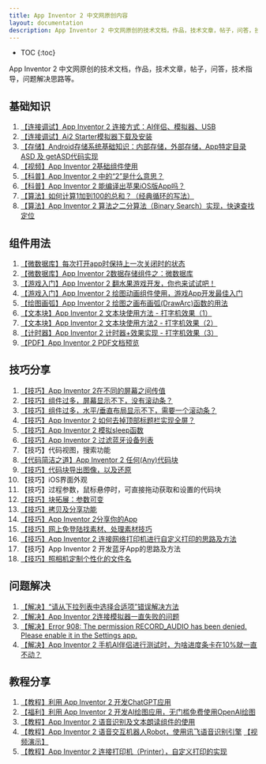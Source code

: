 ```yaml
---
title: App Inventor 2 中文网原创内容
layout: documentation
description: App Inventor 2 中文网原创的技术文档，作品，技术文章，帖子，问答，技术指导，问题解决思路等。
---
```


* TOC
{:toc}

App Inventor 2 中文网原创的技术文档，作品，技术文章，帖子，问答，技术指导，问题解决思路等。


## 基础知识

1. [【连接调试】App Inventor 2 连接方式：AI伴侣、模拟器、USB](connect.html)
1. [【连接调试】Ai2 Starter模拟器下载及安装](ai2_starter.html)
1. [【存储】Android存储系统基础知识：内部存储，外部存储，App特定目录ASD 及 getASD代码实现](asd.html)
1. [【视频】App Inventor 2基础组件使用](https://www.bilibili.com/video/BV1HY4y127rN/)
1. [【科普】App Inventor 2 中的“2”是什么意思？](https://bbs.tsingfun.com/thread-1069-1-3.html)
1. [【科普】App Inventor 2 能编译出苹果iOS版App吗？](https://bbs.tsingfun.com/thread-1067-1-1.html)
1. [【算法】如何计算1加到100的总和？（经典循环的写法）](https://bbs.tsingfun.com/thread-1113-1-2.html)
1. [【算法】App Inventor 2 算法之二分算法（Binary Search）实现，快速查找定位](https://mp.weixin.qq.com/s?__biz=MzA5NTE5OTg1MA==&mid=2247483756&idx=1&sn=21240e0a86d0f000085491d98b96c9f5&chksm=9043b669a7343f7f06af82dc7251752c390d01b9a3d81e52f64e9828d33dc401793147a380c7&token=270925767&lang=zh_CN#rd)


## 组件用法

1. [【微数据库】每次打开app时保持上一次关闭时的状态](https://bbs.tsingfun.com/thread-1127-1-2.html)
1. [【微数据库】App Inventor 2数据存储组件之：微数据库](https://bbs.tsingfun.com/thread-1129-1-1.html)
1. [【游戏入门】App Inventor 2 翻水果游戏开发，你也来试试吧！](https://www.bilibili.com/video/BV1C54y1T7w2/)
1. [【游戏入门】App Inventor 2 绘图动画组件使用，游戏App开发最佳入门](https://www.bilibili.com/video/BV1bM4y1C7pn/)
1. [【绘图画弧】App Inventor 2 绘图之画布画弧(DrawArc)函数的用法](DrawArc.html)
1. [【文本块】App Inventor 2 文本块使用方法  - 打字机效果（1）](https://www.bilibili.com/video/BV1424y1x77h/)
1. [【文本块】App Inventor 2 文本块使用方法2 - 打字机效果（2）](https://www.bilibili.com/video/BV1RX4y1d7Sk/)
1. [【计时器】App Inventor 2 计时器+效果实现 - 打字机效果（3）](https://www.bilibili.com/video/BV1ns4y1U7wH/)
1. [【PDF】App Inventor 2 PDF文档预览](pdf.html)

## 技巧分享

1. [【技巧】App Inventor 2在不同的屏幕之间传值](screen_communication.html)
1. [【技巧】组件过多，屏幕显示不下，没有滚动条？](allow_scrolling.html)
1. [【技巧】组件过多，水平/垂直布局显示不下，需要一个滚动条？](allow_scrolling.html#Layout)
1. [【技巧】App Inventor 2 如何去掉顶部标题栏实现全屏？](fullscreen.html)
1. [【技巧】App Inventor 2 模拟sleep函数](sim_sleep.html)
1. [【技巧】App Inventor 2 过滤蓝牙设备列表](filter_devicelist.html)
1. 【技巧】代码视图，搜索功能
1. [【代码简洁之道】App Inventor 2 任何(Any)代码块](https://www.bilibili.com/video/BV1Xj41147cn)
1. [【技巧】代码块导出图像，以及还原](https://mp.weixin.qq.com/s?__biz=MzA5NTE5OTg1MA==&mid=2247483897&idx=1&sn=de0a12d3b132bab30e8c51f6d27c1da2&chksm=9043b6fca7343feaeed30d24c73e9d1d5673993db459d871c4707da47f6f0d5a41dbcae79942&token=270925767&lang=zh_CN#rd)
1. 【技巧】iOS界面外观
1. 【技巧】过程参数，鼠标悬停时，可直接拖动获取和设置的代码块
1. [【技巧】块拓展：参数可变](https://www.fun123.cn/reference/concepts/mutators.html)
1. [【技巧】拷贝及分享功能](https://www.fun123.cn/reference/other/editing-functions.html)
1. [【技巧】App Inventor 2分享你的App](https://bbs.tsingfun.com/thread-1021-1-1.html)
1. [【技巧】网上免登陆找素材、处理素材技巧](https://bbs.tsingfun.com/thread-1027-1-1.html)
1. [【技巧】App Inventor 2 连接网络打印机进行自定义打印的思路及方法](https://bbs.tsingfun.com/thread-1153-1-1.html)
1. 【技巧】App Inventor 2 开发蓝牙App的思路及方法
1. [【技巧】照相机定制个性化的文件名](https://bbs.tsingfun.com/thread-1167-1-1.html)


## 问题解决

1. [【解决】“请从下拉列表中选择合适项”错误解决方法](https://bbs.tsingfun.com/thread-1098-1-2.html)
1. [【解决】App Inventor 2连接模拟器一直失败的问题](https://bbs.tsingfun.com/thread-1005-1-1.html)
1. [【解决】Error 908: The permission RECORD_AUDIO has been denied. Please enable it in the Settings app.](https://bbs.tsingfun.com/thread-1159-1-2.html)
1. [【解决】App Inventor 2 手机AI伴侣进行测试时，为啥进度条卡在10%就一直不动？](https://bbs.tsingfun.com/thread-1165-1-1.html)


## 教程分享

1. [【教程】利用 App Inventor 2 开发ChatGPT应用](https://www.tsingfun.com/it/ai2/app_inventor_2_chatgpt.html)
1. [【福利】利用 App Inventor 2 开发AI绘图应用，无门槛免费使用OpenAI绘图](https://www.bilibili.com/video/BV1vu4y1D7W9/)
1. [【教程】App Inventor 2 语音识别及文本朗读组件的使用](https://bbs.tsingfun.com/thread-1168-1-1.html)
1. [【教程】App Inventor 2 语音交互机器人Robot，使用讯飞语音识别引擎](https://www.tsingfun.com/it/ai2/ai2_robot.html)   [【视频演示】](https://www.bilibili.com/video/BV1gc411M7en/)
1. [【教程】App Inventor 2 连接打印机（Printer），自定义打印的实现](https://www.tsingfun.com/it/ai2/ai2_printer.html)
